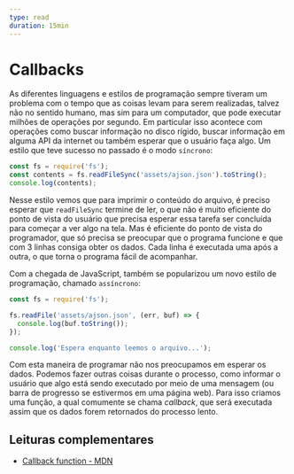 ```yaml
---
type: read
duration: 15min
---
```


# Callbacks

As diferentes linguagens e estilos de programação sempre tiveram um problema com
o tempo que as coisas levam para serem realizadas, talvez não no sentido humano,
mas sim para um computador, que pode executar milhões de operações por segundo.
Em particular isso acontece com operações como buscar informação no disco
rígido, buscar informação em alguma API da internet ou também esperar que o
usuário faça algo. Um estilo que teve sucesso no passado é o modo `síncrono`:

```js
const fs = require('fs');
const contents = fs.readFileSync('assets/ajson.json').toString();
console.log(contents);
```

Nesse estilo vemos que para imprimir o conteúdo do arquivo, é preciso esperar
que `readFileSync` termine de ler, o que não é muito eficiente do ponto de vista
do usuário que precisa esperar essa tarefa ser concluída para começar a ver algo
na tela. Mas é eficiente do ponto de vista do programador, que só precisa se
preocupar que o programa funcione e que com 3 linhas consiga obter os dados.
Cada linha é executada uma após a outra, o que torna o programa fácil de
acompanhar.

Com a chegada de JavaScript, também se popularizou um novo estilo de
programação, chamado `assíncrono`:

```js
const fs = require('fs');

fs.readFile('assets/ajson.json', (err, buf) => {
  console.log(buf.toString());
});

console.log('Espera enquanto leemos o arquivo...');
```

Com esta maneira de programar não nos preocupamos em esperar os dados. Podemos
fazer outras coisas durante o processo, como informar o usuário que algo está
sendo executado por meio de uma mensagem (ou barra de progresso se estivermos em
uma página web). Para isso criamos uma função, a qual comumente se chama
*callback*, que será executada assim que os dados forem retornados do processo
lento.

## Leituras complementares

* [Callback function -
  MDN](https://developer.mozilla.org/pt-BR/docs/Glossario/Callback_function)
